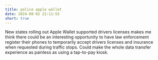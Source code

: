 ```yaml
---
title: police apple wallet
date: 2024-08-02 22:11:53
short: true
---
```


New states rolling out Apple Wallet supported drivers licenses makes me think there could be an interesting opportunity to have law enforcement register their phones to temporarily accept drivers licenses and insurance when requested during traffic stops. Could make the whole data transfer experience as painless as using a tap-to-pay kiosk.
